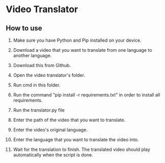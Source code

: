# Video Translator

How to use
-----------

1. Make sure you have Python and Pip installed on your device.

2. Download a video that you want to translate from one language to another language.

3. Download this from Github.

4. Open the video translator's folder.

5. Run cmd in this folder.

6. Run the command "pip install -r requirements.txt" in order to install all requirements.

7. Run the translator.py file

8. Enter the path of the video that you want to translate.

9. Enter the video's original language.

10. Enter the language that you want to translate the video into.

11. Wait for the translation to finish. The translated video should play automatically when the script is done.
